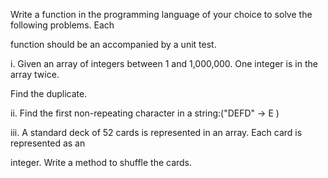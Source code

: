 Write a function in the programming language of your choice to solve the following problems. Each

function should be an accompanied by a unit test. 

i.              Given an array of integers between 1 and 1,000,000. One integer is in the array twice. 

Find the duplicate.

ii.             Find the first non-repeating character in a string:("DEFD" -> E )

iii.            A standard deck of 52 cards is represented in an array. Each card is represented as an 

integer. Write a method to shuffle the cards.

